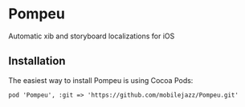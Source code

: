 # Pompeu
Automatic xib and storyboard localizations for iOS

## Installation

The easiest way to install Pompeu is using Cocoa Pods:

```
pod 'Pompeu', :git => 'https://github.com/mobilejazz/Pompeu.git'
```
